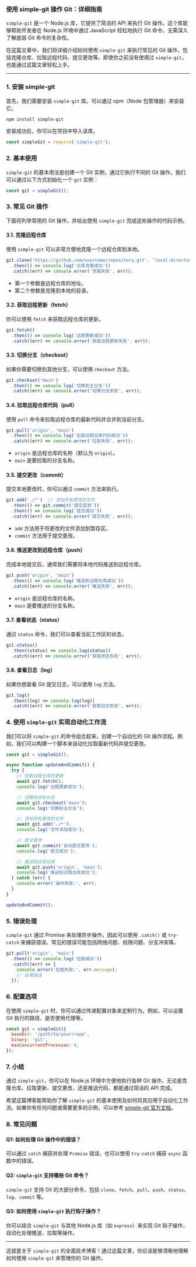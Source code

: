 ### **使用 simple-git 操作 Git：详细指南**

`simple-git` 是一个 Node.js 库，它提供了简洁的 API 来执行 Git 操作。这个库能够帮助开发者在 Node.js 环境中通过 JavaScript 轻松地执行 Git 命令，无需深入了解底层 Git 命令的复杂性。

在这篇文章中，我们将详细介绍如何使用 `simple-git` 来执行常见的 Git 操作，包括克隆仓库、拉取远程代码、提交更改等。即使你之前没有使用过 `simple-git`，也能通过这篇文章轻松上手。

---

### **1. 安装 simple-git**

首先，我们需要安装 `simple-git` 库。可以通过 npm（Node 包管理器）来安装它。

```bash
npm install simple-git
```

安装成功后，你可以在项目中导入该库。

```javascript
const simpleGit = require('simple-git');
```

### **2. 基本使用**

`simple-git` 的基本用法是创建一个 Git 实例，通过它执行不同的 Git 操作。我们可以通过以下方式初始化一个 `git` 实例：

```javascript
const git = simpleGit();
```

### **3. 常见 Git 操作**

下面将列举常用的 Git 操作，并给出使用 `simple-git` 完成这些操作的代码示例。

#### **3.1. 克隆远程仓库**

使用 `simple-git` 可以非常方便地克隆一个远程仓库到本地。

```javascript
git.clone('https://github.com/username/repository.git', 'local-directory')
  .then(() => console.log('仓库克隆成功'))
  .catch((err) => console.error('克隆失败', err));
```

- 第一个参数是远程仓库的地址。
- 第二个参数是克隆到本地的目录。

#### **3.2. 获取远程更新（fetch）**

你可以使用 `fetch` 来获取远程仓库的更新。

```javascript
git.fetch()
  .then(() => console.log('远程更新成功'))
  .catch((err) => console.error('获取远程更新失败', err));
```

#### **3.3. 切换分支（checkout）**

如果你需要切换到其他分支，可以使用 `checkout` 方法。

```javascript
git.checkout('main')
  .then(() => console.log('切换到主分支'))
  .catch((err) => console.error('切换分支失败', err));
```

#### **3.4. 拉取远程仓库代码（pull）**

使用 `pull` 命令来拉取远程仓库的最新代码并合并到当前分支。

```javascript
git.pull('origin', 'main')
  .then(() => console.log('拉取远程仓库代码成功'))
  .catch((err) => console.error('拉取失败', err));
```

- `origin` 是远程仓库的名称（默认为 `origin`）。
- `main` 是要拉取的分支名称。

#### **3.5. 提交更改（commit）**

提交本地更改时，你可以通过 `commit` 方法来执行。

```javascript
git.add('./*')  // 添加所有更改的文件
  .then(() => git.commit('提交信息'))
  .then(() => console.log('提交成功'))
  .catch((err) => console.error('提交失败', err));
```

- `add` 方法用于将更改的文件添加到暂存区。
- `commit` 方法用于提交更改。

#### **3.6. 推送更改到远程仓库（push）**

完成本地提交后，通常我们需要将本地代码推送到远程仓库。

```javascript
git.push('origin', 'main')
  .then(() => console.log('推送到远程仓库成功'))
  .catch((err) => console.error('推送失败', err));
```

- `origin` 是远程仓库的名称。
- `main` 是要推送的分支名称。

#### **3.7. 查看状态（status）**

通过 `status` 命令，我们可以查看当前工作区的状态。

```javascript
git.status()
  .then((status) => console.log(status))
  .catch((err) => console.error('获取状态失败', err));
```

#### **3.8. 查看日志（log）**

如果你想查看 Git 提交日志，可以使用 `log` 方法。

```javascript
git.log()
  .then((log) => console.log(log))
  .catch((err) => console.error('获取日志失败', err));
```

### **4. 使用 `simple-git` 实现自动化工作流**

我们可以将 `simple-git` 的命令组合起来，创建一个自动化的 Git 操作流程。例如，我们可以构建一个脚本来自动化拉取最新代码并提交更改。

```javascript
const git = simpleGit();

async function updateAndCommit() {
  try {
    // 拉取远程仓库的更新
    await git.fetch();
    console.log('远程更新成功');

    // 切换到目标分支
    await git.checkout('main');
    console.log('切换到主分支');

    // 添加所有更改的文件
    await git.add('./*');
    console.log('文件添加成功');

    // 提交更改
    await git.commit('自动提交更改');
    console.log('提交成功');

    // 推送到远程仓库
    await git.push('origin', 'main');
    console.log('推送到远程仓库成功');
  } catch (err) {
    console.error('操作失败:', err);
  }
}

updateAndCommit();
```

### **5. 错误处理**

`simple-git` 通过 Promise 来处理异步操作，因此可以使用 `.catch()` 或 `try-catch` 来捕获错误。常见的错误可能包括网络问题、权限问题、分支冲突等。

```javascript
git.pull('origin', 'main')
  .then(() => console.log('拉取成功'))
  .catch((err) => {
    console.error('拉取失败:', err.message);
    // 处理错误
  });
```

### **6. 配置选项**

在使用 `simple-git` 时，你可以通过传递配置对象来定制行为。例如，可以设置 Git 执行的路径、是否使用代理等。

```javascript
const git = simpleGit({
  baseDir: '/path/to/your/repo',
  binary: 'git',
  maxConcurrentProcesses: 6,
});
```

### **7. 小结**

通过 `simple-git`，你可以在 Node.js 环境中方便地执行各种 Git 操作。无论是克隆仓库、拉取更新、提交更改，还是推送代码，都能通过简洁的 API 完成。

希望这篇博客能帮助你了解 `simple-git` 的基本使用及如何将其应用于自动化工作流。如果你有任何问题或需要更多的示例，可以参考 [simple-git 官方文档](https://www.npmjs.com/package/simple-git)。

### **8. 常见问题**

#### **Q1: 如何处理 Git 操作中的错误？**

可以通过 `catch` 捕获并处理 `Promise` 错误，也可以使用 `try-catch` 捕获 `async` 函数中的错误。

#### **Q2: `simple-git` 支持哪些 Git 命令？**

`simple-git` 支持 Git 的大部分命令，包括 `clone`、`fetch`、`pull`、`push`、`status`、`log`、`commit` 等。

#### **Q3: 如何使用 `simple-git` 执行钩子操作？**

你可以结合 `simple-git` 与其他 Node.js 库（如 `express`）来实现 Git 钩子操作，自动化处理推送、拉取等操作。

---

这就是关于 `simple-git` 的全面技术博客！通过这篇文章，你应该能够清晰地理解如何使用 `simple-git` 来管理你的 Git 操作。